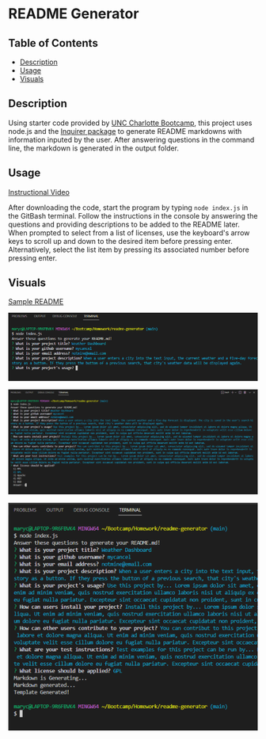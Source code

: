 # README Generator

## Table of Contents
- [Description](#description)
- [Usage](#usage)
- [Visuals](#visuals)

## Description

Using starter code provided by [UNC Charlotte Bootcamp](https://github.com/coding-boot-camp/potential-enigma), this project uses node.js and the [Inquirer package](https://www.npmjs.com/package/inquirer#documentation) to generate README markdowns with information inputed by the user. After answering questions in the command line, the markdown is generated in the output folder.

## Usage

[Instructional Video](https://drive.google.com/file/d/1M6WaJjhwxgxW8btULaSMWr7mMJSmerLa/view?usp=sharing)

After downloading the code, start the program by typing ```node index.js``` in the GitBash terminal. Follow the instructions in the console by answering the questions and providing descriptions to be added to the README later. When prompted to select from a list of licenses, use the keyboard's arrow keys to scroll up and down to the desired item before pressing enter. Alternatively, select the list item by pressing its associated number before pressing enter.

## Visuals

[Sample README](https://raw.githubusercontent.com/mycancel/readme-generator/main/output/README.md)

![Answering the First Questions](./images/readme1.png)

![License List](./images/readme2.png)

![Markdown Generated](./images/readme3.png)
